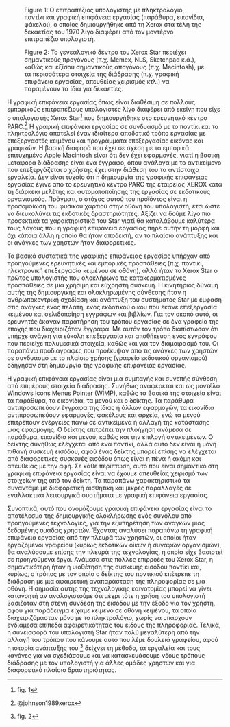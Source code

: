 <figure id="fig:xerox-star-pc">

<figcaption>Figure 1: Ο επιτραπέζιος υπολογιστής με πληκτρολόγιο,
ποντίκι και γραφική επιφάνεια εργασίας (παράθυρα, εικονίδια, φάκελοι), ο
οποίος δημιουργήθηκε από τη Xerox στα τέλη της δεκαετίας του 1970 λίγο
διαφέρει από τον μοντέρνο επιτραπέζιο υπολογιστή.</figcaption>
</figure>

<figure id="fig:xerox-star-genealogy">

<figcaption>Figure 2: Το γενεαλογικό δέντρο του Xerox Star περιέχει
σημαντικούς προγόνους (π.χ. Memex, NLS, Sketchpad κ.ά.), καθώς και
εξίσου σημαντικούς απογόνους (π.χ. Macintosh), με τα περισσότερα
στοιχεία της διάδρασης (π.χ. γραφική επιφάνεια εργασίας, απευθείας
χειρισμός κτλ.) να παραμένουν τα ίδια για δεκαετίες.</figcaption>
</figure>

Η γραφική επιφάνεια εργασίας όπως είναι διαθέσιμη σε πολλούς εμπορικούς
επιτραπέζιους υπολογιστές λίγο διαφέρει από εκείνη που είχε ο
υπολογιστής Xerox Star[^1] που δημιουργήθηκε στο ερευνητικό κέντρο
PARC.[^2] Η γραφική επιφάνεια εργασίας σε συνδυασμό με το ποντίκι και το
πληκτρολόγιο αποτελεί έναν ιδιαίτερα αποδοτικό τρόπο εργασίας με
επεξεργαστές κειμένου και προγράμματα επεξεργασίας εικόνας και γραφικών.
Η βασική διαφορά που έχει σε σχέση με το εμπορικά επιτυχημένο Apple
Macintosh είναι ότι δεν έχει εφαρμογές, γιατί η βασική μεταφορά
διάδρασης είναι ένα έγγραφο, όπου ανάλογα με το αντικείμενο που
επεξεργάζεται ο χρήστης έχει στην διάθεση του τα αντίστοιχα εργαλεία.
Δεν είναι τυχαίο ότι η δημιουργία της γραφικής επιφάνειας εργασίας έγινε
από το ερευνητικό κέντρο PARC της εταιρείας XEROX κατά τη διάρκεια
μελέτης και αυτοματοποίησης της εργασίας σε εκδοτικούς οργανισμούς.
Πράγματι, ο στόχος αυτού του προϊόντος είναι η προσομοίωση του φυσικού
χαρτιού στην οθόνη του υπολογιστή, έτσι ώστε να διευκολύνει τις
εκδοτικές δραστηριότητες. Αξίζει να δούμε λίγο πιο προσεκτικά τα
χαρακτηριστικά του Star γιατί θα καταλάβουμε καλύτερα τους λόγους που η
γραφική επιφάνεια εργασίας πήρε αυτήν τη μορφή και όχι κάποια άλλη η
οποία θα ήταν αποδεκτή, αν το πλαίσιο ανάπτυξης και οι ανάγκες των
χρηστών ήταν διαφορετικές.

Τα βασικά συστατικά της γραφικής επιφάνειας εργασίας υπήρχαν από
προηγούμενες ερευνητικές και εμπορικές προσπάθειες (π.χ. ποντίκι,
ηλεκτρονική επεξεργασία κειμένου σε οθόνη), αλλά ήταν το Xerox Star ο
πρώτος υπολογιστής που ολοκλήρωνε τις κατακερματισμένες προσπάθειες σε
μια χρήσιμη και εύχρηστη συσκευή. Η κινητήριος δύναμη αυτής της
δημιουργικής και ολοκληρωμένης σύνθεσης ήταν η ανθρωποκεντρική σχεδίαση
και ανάπτυξη του συστήματος Star με έμφαση στις ανάγκες ενός πελάτη,
ενός εκδοτικού οίκου που έκανε επεξεργασία κειμένου και σελιδοποίηση
εγγράφων και βιβλίων. Για τον σκοπό αυτό, οι ερευνητές έκαναν παρατήρηση
του τρόπου εργασίας σε ένα γραφείο της εποχής που διαχειριζόταν έγγραφα.
Με αυτόν τον τρόπο διαπίστωσαν ότι υπήρχε ανάγκη για εύκολη επεξεργασία
και αποθήκευση ενός εγγράφου που περιείχε πολυμεσικά στοιχεία, καθώς και
για τον διαμοιρασμό του. Οι παραπάνω προδιαγραφές που προέκυψαν από τις
ανάγκες των χρηστών σε συνδυασμό με το πλαίσιο χρήσης (γραφείο εκδοτικού
οργανισμού) οδήγησαν στη δημιουργία της γραφικής επιφάνειας εργασίας.

Η γραφική επιφάνεια εργασίας είναι μια συμπαγής και συνεπής σύνθεση από
επιμέρους στοιχεία διάδρασης. Συνήθως αναφέρεται και ως μοντέλο Windows
Icons Menus Pointer (WIMP), καθώς τα βασικά της στοιχεία είναι τα
παράθυρα, τα εικονίδια, τα μενού και ο δείκτης. Τα παράθυρα
αντιπροσωπεύουν έγγραφα της ίδιας ή άλλων εφαρμογών, τα εικονίδια
αντιπροσωπεύουν εφαρμογές, φακέλους και αρχεία, ενώ τα μενού επιτρέπουν
ενέργειες πάνω σε αντικείμενα ή αλλαγή της κατάστασης μιας εφαρμογής. Ο
δείκτης επιτρέπει την πλοήγηση ανάμεσα σε παράθυρα, εικονίδια και μενού,
καθώς και την επιλογή αντικειμένων. Ο δείκτης συνήθως ελέγχεται από ένα
ποντίκι, αλλά αυτό δεν είναι η μόνη πιθανή συσκευή εισόδου, αφού ένας
δείκτης μπορεί επίσης να ελέγχεται από διαφορετικές συσκευές εισόδου
όπως είναι η πένα ή ακόμη και απευθείας με την αφή. Σε κάθε περίπτωση,
αυτό που είναι σημαντικό στη γραφική επιφάνεια εργασίας είναι να έχουμε
απευθείας χειρισμό των στοιχείων της από τον δείκτη. Τα παραπάνω
χαρακτηριστικά τα συναντάμε με διαφορετική αισθητική και μικρές
παραλλαγές σε εναλλακτικά λειτουργικά συστήματα με γραφική επιφάνεια
εργασίας.

Συνοπτικά, αυτό που ονομάζουμε γραφική επιφάνεια εργασίας είναι το
αποτέλεσμα της δημιουργικής ολοκλήρωσης ενός συνόλου από προηγούμενες
τεχνολογίες, για την εξυπηρέτηση των αναγκών μιας δεδομένης ομάδας
χρηστών. Έχοντας αναλύσει παραπάνω τη γραφική επιφάνεια εργασίας από την
πλευρά των χρηστών, οι οποίοι ήταν εργαζόμενοι γραφείου (κυρίως
εκδοτικών οίκων ή συναφών οργανισμών), θα αναλύσουμε επίσης την πλευρά
της τεχνολογίας, η οποία είχε βασιστεί σε προηγούμενα έργα. Ανάμεσα στις
πολλές επιρροές του Xerox Star, η σημαντικότερη ήταν η υιοθέτηση της
συσκευής εισόδου ποντίκι και, κυρίως, ο τρόπος με τον οποίο ο δείκτης
του ποντικιού επέτρεπε τη διάδραση με μια αφαιρετική αναπαράσταση της
πληροφορίας σε μια οθόνη. Η σημασία αυτής της τεχνολογικής καινοτομίας
μπορεί να γίνει κατανοητή αν αναλογιστούμε ότι μέχρι τότε η χρήση του
υπολογιστή βασιζόταν στη στενή σύνδεση της εισόδου με την έξοδο για τον
χρήστη, αφού για παράδειγμα είχαμε κείμενο σε οθόνη κειμένου, τα οποία
διαχειριζόμασταν μόνο με το πληκτρολόγιο, χωρίς να υπάρχουν ενδιάμεσα
επίπεδα αφαιρετικότητας του είδους της πληροφορίας. Τελικά, η συνεισφορά
του υπολογιστή Star ήταν πολύ μεγαλύτερη από την αλλαγή του τρόπου που
κάνουμε αυτό που λέμε δουλειά γραφείου, αφού η ιστορία ανάπτυξής του
[^3] δείχνει τη μέθοδο, τα εργαλεία και τους κανόνες για να σχεδιάσουμε
και να κατασκευάσουμε νέους τρόπους διάδρασης με τον υπολογιστή για
άλλες ομάδες χρηστών και για διαφορετικό πλαίσιο δραστηριότητας.

[^1]: fig. 1

[^2]: @johnson1989xerox

[^3]: fig. 2
